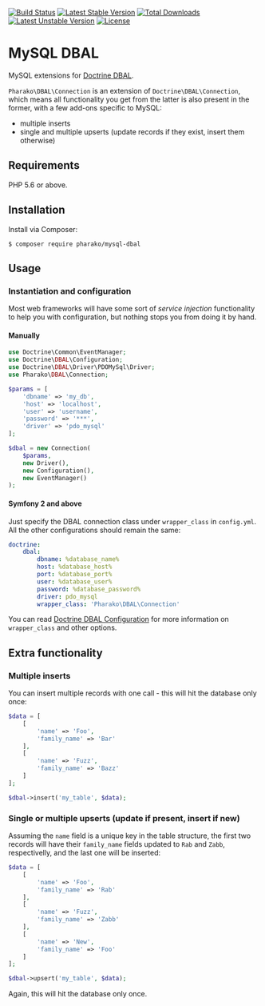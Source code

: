 [![Build Status](https://travis-ci.org/pharako/mysql-dbal.svg?branch=master)](https://travis-ci.org/pharako/mysql-dbal) [![Latest Stable Version](https://poser.pugx.org/pharako/mysql-dbal/v/stable)](https://packagist.org/packages/pharako/mysql-dbal) [![Total Downloads](https://poser.pugx.org/pharako/mysql-dbal/downloads)](https://packagist.org/packages/pharako/mysql-dbal) [![Latest Unstable Version](https://poser.pugx.org/pharako/mysql-dbal/v/unstable)](https://packagist.org/packages/pharako/mysql-dbal) [![License](https://poser.pugx.org/pharako/mysql-dbal/license)](https://packagist.org/packages/pharako/mysql-dbal)

# MySQL DBAL

MySQL extensions for [Doctrine DBAL](https://github.com/doctrine/dbal).

`Pharako\DBAL\Connection` is an extension of `Doctrine\DBAL\Connection`, which means all functionality you get from the latter is also present in the former, with a few add-ons specific to MySQL:

* multiple inserts
* single and multiple upserts (update records if they exist, insert them otherwise)

## Requirements

PHP 5.6 or above.

## Installation

Install via Composer:

```SHELL
$ composer require pharako/mysql-dbal
```

## Usage

### Instantiation and configuration

Most web frameworks will have some sort of *service injection* functionality to help you with configuration, but nothing stops you from doing it by hand.

#### Manually

```PHP
use Doctrine\Common\EventManager;
use Doctrine\DBAL\Configuration;
use Doctrine\DBAL\Driver\PDOMySql\Driver;
use Pharako\DBAL\Connection;

$params = [
    'dbname' => 'my_db',
    'host' => 'localhost',
    'user' => 'username',
    'password' => '***',
    'driver' => 'pdo_mysql'
];

$dbal = new Connection(
    $params,
    new Driver(),
    new Configuration(),
    new EventManager()
);
```

#### Symfony 2 and above

Just specify the DBAL connection class under `wrapper_class` in `config.yml`. All the other configurations should remain the same:

```YAML
doctrine:
    dbal:
        dbname: %database_name%
        host: %database_host%
        port: %database_port%
        user: %database_user%
        password: %database_password%
        driver: pdo_mysql
        wrapper_class: 'Pharako\DBAL\Connection'
```

You can read [Doctrine DBAL Configuration](http://symfony.com/doc/current/reference/configuration/doctrine.html#doctrine-dbal-configuration) for more information on `wrapper_class` and other options.

## Extra functionality

### Multiple inserts

You can insert multiple records with one call - this will hit the database only once:

```PHP
$data = [
    [
        'name' => 'Foo',
        'family_name' => 'Bar'
    ],
    [
        'name' => 'Fuzz',
        'family_name' => 'Bazz'
    ]
];

$dbal->insert('my_table', $data);
```

### Single or multiple upserts (update if present, insert if new)

Assuming the `name` field is a unique key in the table structure, the first two records will have their `family_name` fields updated to `Rab` and `Zabb`, respectivelly, and the last one will be inserted:

```PHP
$data = [
    [
        'name' => 'Foo',
        'family_name' => 'Rab'
    ],
    [
        'name' => 'Fuzz',
        'family_name' => 'Zabb'
    ],
    [
        'name' => 'New',
        'family_name' => 'Foo'
    ]
];

$dbal->upsert('my_table', $data);
```

Again, this will hit the database only once.

